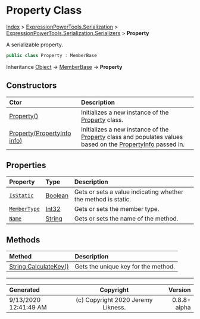 ﻿# Property Class

[Index](../index.md) > [ExpressionPowerTools.Serialization](ExpressionPowerTools.Serialization.a.md) > [ExpressionPowerTools.Serialization.Serializers](ExpressionPowerTools.Serialization.Serializers.n.md) > **Property**

A serializable property.

```csharp
public class Property : MemberBase
```

Inheritance [Object](https://docs.microsoft.com/dotnet/api/system.object) → [MemberBase](ExpressionPowerTools.Serialization.Serializers.MemberBase.cs.md) → **Property**

## Constructors

| Ctor | Description |
| :-- | :-- |
| [Property()](ExpressionPowerTools.Serialization.Serializers.Property.ctor.md#property) | Initializes a new instance of the [Property](ExpressionPowerTools.Serialization.Serializers.Property.cs.md) class. |
| [Property(PropertyInfo info)](ExpressionPowerTools.Serialization.Serializers.Property.ctor.md#propertypropertyinfo-info) | Initializes a new instance of the [Property](ExpressionPowerTools.Serialization.Serializers.Property.cs.md) class and            populates values based on the [PropertyInfo](https://docs.microsoft.com/dotnet/api/system.reflection.propertyinfo) passed in. |
## Properties

| Property | Type | Description |
| :-- | :-- | :-- |
| [`IsStatic`](ExpressionPowerTools.Serialization.Serializers.Property.IsStatic.prop.md) | [Boolean](https://docs.microsoft.com/dotnet/api/system.boolean) | Gets or sets a value indicating whether the method is static. |
| [`MemberType`](ExpressionPowerTools.Serialization.Serializers.Property.MemberType.prop.md) | [Int32](https://docs.microsoft.com/dotnet/api/system.int32) | Gets or sets the member type. |
| [`Name`](ExpressionPowerTools.Serialization.Serializers.Property.Name.prop.md) | [String](https://docs.microsoft.com/dotnet/api/system.string) | Gets or sets the name of the method. |

## Methods

| Method | Description |
| :-- | :-- |
| [String CalculateKey()](ExpressionPowerTools.Serialization.Serializers.Property.CalculateKey.m.md) | Gets the unique key for the method. |

---

| Generated | Copyright | Version |
| :-- | :-: | --: |
| 9/13/2020 12:41:49 AM | (c) Copyright 2020 Jeremy Likness. | 0.8.8-alpha |
